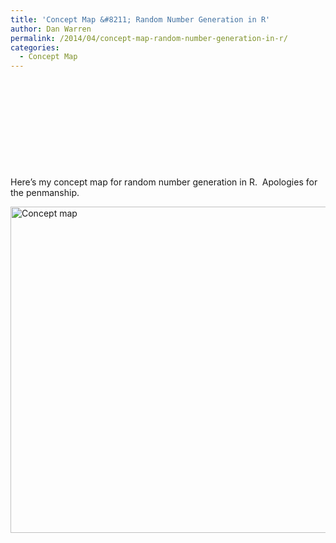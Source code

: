 ```yaml
---
title: 'Concept Map &#8211; Random Number Generation in R'
author: Dan Warren
permalink: /2014/04/concept-map-random-number-generation-in-r/
categories:
  - Concept Map
---
```

&nbsp;

&nbsp;

&nbsp;

&nbsp;

&nbsp;

Here&#8217;s my concept map for random number generation in R.  Apologies for the penmanship.

[<img class="alignnone size-large wp-image-6811" alt="Concept map" src="http://teaching.software-carpentry.org/wp-content/uploads/2014/04/Concept-map1-1024x757.jpg" width="707" height="522" />][1]

 [1]: http://teaching.software-carpentry.org/wp-content/uploads/2014/04/Concept-map1.jpg
